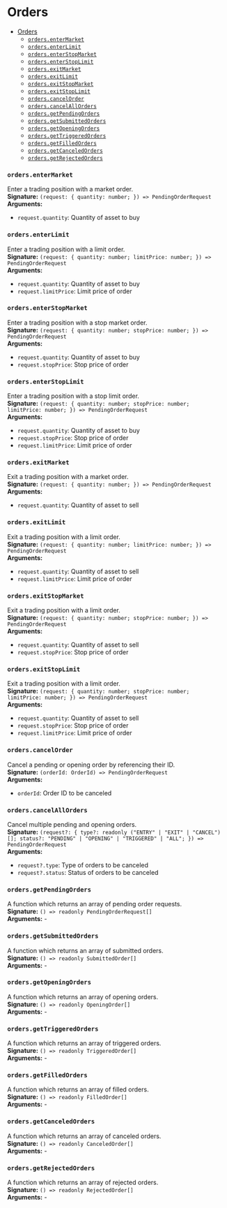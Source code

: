 # Orders

- [Orders](#orders)
    - [`orders.enterMarket`](#ordersentermarket)
    - [`orders.enterLimit`](#ordersenterlimit)
    - [`orders.enterStopMarket`](#ordersenterstopmarket)
    - [`orders.enterStopLimit`](#ordersenterstoplimit)
    - [`orders.exitMarket`](#ordersexitmarket)
    - [`orders.exitLimit`](#ordersexitlimit)
    - [`orders.exitStopMarket`](#ordersexitstopmarket)
    - [`orders.exitStopLimit`](#ordersexitstoplimit)
    - [`orders.cancelOrder`](#orderscancelorder)
    - [`orders.cancelAllOrders`](#orderscancelallorders)
    - [`orders.getPendingOrders`](#ordersgetpendingorders)
    - [`orders.getSubmittedOrders`](#ordersgetsubmittedorders)
    - [`orders.getOpeningOrders`](#ordersgetopeningorders)
    - [`orders.getTriggeredOrders`](#ordersgettriggeredorders)
    - [`orders.getFilledOrders`](#ordersgetfilledorders)
    - [`orders.getCanceledOrders`](#ordersgetcanceledorders)
    - [`orders.getRejectedOrders`](#ordersgetrejectedorders)

### `orders.enterMarket`
Enter a trading position with a market order.<br/>
**Signature:** `(request: { quantity: number; }) => PendingOrderRequest`<br/>
**Arguments:**
- `request.quantity`: Quantity of asset to buy

### `orders.enterLimit`
Enter a trading position with a limit order.<br/>
**Signature:** `(request: { quantity: number; limitPrice: number; }) => PendingOrderRequest`<br/>
**Arguments:**
- `request.quantity`: Quantity of asset to buy
- `request.limitPrice`: Limit price of order

### `orders.enterStopMarket`
Enter a trading position with a stop market order.<br/>
**Signature:** `(request: { quantity: number; stopPrice: number; }) => PendingOrderRequest`<br/>
**Arguments:**
- `request.quantity`: Quantity of asset to buy
- `request.stopPrice`: Stop price of order

### `orders.enterStopLimit`
Enter a trading position with a stop limit order.<br/>
**Signature:** `(request: { quantity: number; stopPrice: number; limitPrice: number; }) => PendingOrderRequest`<br/>
**Arguments:**
- `request.quantity`: Quantity of asset to buy
- `request.stopPrice`: Stop price of order
- `request.limitPrice`: Limit price of order

### `orders.exitMarket`
Exit a trading position with a market order.<br/>
**Signature:** `(request: { quantity: number; }) => PendingOrderRequest`<br/>
**Arguments:**
- `request.quantity`: Quantity of asset to sell

### `orders.exitLimit`
Exit a trading position with a limit order.<br/>
**Signature:** `(request: { quantity: number; limitPrice: number; }) => PendingOrderRequest`<br/>
**Arguments:**
- `request.quantity`: Quantity of asset to sell
- `request.limitPrice`: Limit price of order

### `orders.exitStopMarket`
Exit a trading position with a limit order.<br/>
**Signature:** `(request: { quantity: number; stopPrice: number; }) => PendingOrderRequest`<br/>
**Arguments:**
- `request.quantity`: Quantity of asset to sell
- `request.stopPrice`: Stop price of order

### `orders.exitStopLimit`
Exit a trading position with a limit order.<br/>
**Signature:** `(request: { quantity: number; stopPrice: number; limitPrice: number; }) => PendingOrderRequest`<br/>
**Arguments:**
- `request.quantity`: Quantity of asset to sell
- `request.stopPrice`: Stop price of order
- `request.limitPrice`: Limit price of order

### `orders.cancelOrder`
Cancel a pending or opening order by referencing their ID.<br/>
**Signature:** `(orderId: OrderId) => PendingOrderRequest`<br/>
**Arguments:**
- `orderId`: Order ID to be canceled

### `orders.cancelAllOrders`
Cancel multiple pending and opening orders.<br/>
**Signature:** `(request?: { type?: readonly ("ENTRY" | "EXIT" | "CANCEL")[]; status?: "PENDING" | "OPENING" | "TRIGGERED" | "ALL"; }) => PendingOrderRequest`<br/>
**Arguments:**
- `request?.type`: Type of orders to be canceled
- `request?.status`: Status of orders to be canceled

### `orders.getPendingOrders`
A function which returns an array of pending order requests.<br/>
**Signature:** `() => readonly PendingOrderRequest[]`<br/>
**Arguments:** -<br/>

### `orders.getSubmittedOrders`
A function which returns an array of submitted orders.<br/>
**Signature:** `() => readonly SubmittedOrder[]`<br/>
**Arguments:** -<br/>

### `orders.getOpeningOrders`
A function which returns an array of opening orders.<br/>
**Signature:** `() => readonly OpeningOrder[]`<br/>
**Arguments:** -<br/>

### `orders.getTriggeredOrders`
A function which returns an array of triggered orders.<br/>
**Signature:** `() => readonly TriggeredOrder[]`<br/>
**Arguments:** -<br/>

### `orders.getFilledOrders`
A function which returns an array of filled orders.<br/>
**Signature:** `() => readonly FilledOrder[]`<br/>
**Arguments:** -<br/>

### `orders.getCanceledOrders`
A function which returns an array of canceled orders.<br/>
**Signature:** `() => readonly CanceledOrder[]`<br/>
**Arguments:** -<br/>

### `orders.getRejectedOrders`
A function which returns an array of rejected orders.<br/>
**Signature:** `() => readonly RejectedOrder[]`<br/>
**Arguments:** -<br/>

